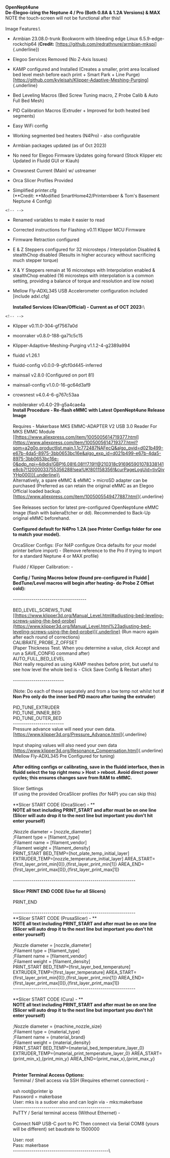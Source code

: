 \
**OpenNept4une**\
**De-Elegoo-izing the Neptune 4 / Pro (Both 0.8A & 1.2A Versions) &
MAX**\
NOTE the touch-screen will not be functional after this!\
\
Image Features:\

-   Armbian 23.08.0-trunk Bookworm with bleeding edge Linux
    6.5.9-edge-rockchip64 (**Credit:**
    [<https://github.com/redrathnure/armbian-mkspi>]{.underline})

-   Elegoo Services Removed (No Z-Axis Issues)

-   KAMP configured and Installed (Creates a smaller, print area
    localised bed level mesh before each print + Smart Park + Line
    Purge)
    [<https://github.com/kyleisah/Klipper-Adaptive-Meshing-Purging>]{.underline}

-   Bed Leveling Macros (Bed Screw Tuning macro, Z Probe Calib & Auto
    Full Bed Mesh)

-   PID Calibration Macros (Extruder + Improved for both heated bed
    segments)

-   Easy WiFi config

-   Working segmented bed heaters (N4Pro) - also configurable

-   Armbian packages updated (as of Oct 2023)

-   No need for Elegoo Firmware Updates going forward (Stock Klipper etc
    Updated in Fluidd GUI or Kiauh)

-   Crowsnest Current (Main) w/ ustreamer

-   Orca Slicer Profiles Provided

-   Simplified printer.cfg\
    (**Credit: **Modified SmartHome42/Printernbeer & Tom\'s Basement
    Neptune 4 Config)

```{=html}
<!-- -->
```
-   Renamed variables to make it easier to read

-   Corrected instructions for Flashing v0.11 Klipper MCU Firmware

-   Firmware Retraction configured

-   E & Z Steppers configured for 32 microsteps / Interpolation Disabled
    & stealthChop disabled (Results in higher accuracy without
    sacrificing much stepper torque)

-   X & Y Steppers remain at 16 microsteps with Interpolation enabled &
    stealthChop enabled (16 microsteps with interpolation is a common
    setting, providing a balance of torque and resolution and low noise)

-   Mellow Fly-ADXL345 USB Accelerometer configuration included
    \[include adxl.cfg\]\
    \
    **Installed Services (Clean/Official) - Current as of OCT 2023:**\

```{=html}
<!-- -->
```
-   Klipper v0.11.0-304-gf7567a0d

-   moonraker v0.8.0-188-ga71c5c15

-   Klipper-Adaptive-Meshing-Purging v1.1.2-4-g2389a994

-   fluidd v1.26.1

-   fluidd-config v0.0.0-9-gfcf0d445-inferred

-   mainsail v2.8.0 (Configured on port 81)

-   mainsail-config v1.0.0-16-gc64d3af9

-   crowsnest v4.0.4-6-g767c53aa

-   mobileraker v0.4.0-29-g5a4cae4a\
    **Install Procedure - Re-flash eMMC with Latest OpenNept4une Release
    Image**\
    \
    Requires - Makerbase MKS EMMC-ADAPTER V2 USB 3.0 Reader For MKS EMMC
    Module\
    [[https://www.aliexpress.com/item/1005005614719377.html](https://www.aliexpress.com/item/1005005614719377.html?spm=a2g0o.productlist.main.1.1c772487NAFecQ&algo_pvid=d021b499-e67b-4da5-8975-3bb0653bc16e&algo_exp_id=d021b499-e67b-4da5-8975-3bb0653bc16e-0&pdp_npi=4@dis!GBP!6.08!6.08!!!7.19!!@210318c916965901078338141e8cb7!12000033755356288!sea!UK!801158356!&curPageLogUid=tivQjvYHp000)]{.underline}\
    \
    Alternatively, a spare eMMC & eMMC \> microSD adapter can be
    purchased (Preferred as can retain the original eMMC as an Elegoo
    Official loaded backup.\
    [<https://www.aliexpress.com/item/1005005549477887.html>]{.underline}\
    \
    See Releases section for latest pre-configured OpenNept4une eMMC
    Image (flash with balenaEtcher or dd). Recommended to Back-Up
    original eMMC beforehand.\
    \
    **Configured default for N4Pro 1.2A (see Printer Configs folder for
    one to match your model).**\
    \
    OrcaSlicer Configs: (For N4P configure Orca defaults for your model
    printer before import) - (Remove reference to the Pro if trying to
    import for a standard Neptune 4 or MAX profile)\
    \
    Fluidd / Klipper Calibration: -\
    \
    **Config / Tuning Macros below (found pre-configured in Fluidd \|
    BedTune/Level macros will begin after heating- do Probe Z Offset
    cold):**\
    \
    ------------------------------------\
    \
    BED_LEVEL_SCREWS_TUNE\
    [[https://www.klipper3d.org/Manual_Level.html#adjusting-bed-leveling-screws-using-the-bed-probe](https://www.klipper3d.org/Manual_Level.html%23adjusting-bed-leveling-screws-using-the-bed-probe)]{.underline}
    (Run macro again after each round of corrections)\
    CALIBRATE_PROBE_Z_OFFSET\
    (Paper Thickness Test. When you determine a value, click Accept and
    run a SAVE_CONFIG command after)\
    AUTO_FULL_BED_LEVEL\
    (Not really required as using KAMP meshes before print, but useful
    to see how level the whole bed is - Click Save Config & Restart
    after)\
    \
    ---\-\-\-\-\-\-\-\-\-\-\-\-\-\-\-\-\-\-\-\-\--\
    \
    (Note: Do each of these separately and from a low temp not whilst
    hot **if** **Non Pro only do the inner bed PID macro after tuning
    the extruder**)\
    \
    PID_TUNE_EXTRUDER\
    PID_TUNE_INNER_BED\
    PID_TUNE_OUTER_BED\
    ---\-\-\-\-\-\-\-\-\-\-\-\-\-\-\-\-\-\-\-\-\--\
    Pressure advance value will need your own data.\
    [<https://www.klipper3d.org/Pressure_Advance.html>]{.underline}\
    \
    Input shaping values will also need your own data\
    [<https://www.klipper3d.org/Resonance_Compensation.html>]{.underline}\
    (Mellow Fly-ADXL345 Pre Configured for tuning)\
    \
    **After editing configs or calibrating, save in the fluidd
    interface, then in fluidd select the top right menu \> Host \>
    reboot. Avoid direct power cycles; this ensures changes save from
    RAM to eMMC.**\
    \
    Slicer Settings\
    (If using the provided OrcaSlicer profiles (for N4P) you can skip
    this)\
    \
    **Slicer START CODE (OrcaSlicer) - **\
    **NOTE all text including PRINT_START and after must be on one line
    (Slicer will auto drop it to the next line but important you don\'t
    hit enter yourself)**\
    \
    ;Nozzle diameter = \[nozzle_diameter\]\
    ;Filament type = \[filament_type\]\
    ;Filament name = \[filament_vendor\]\
    ;Filament weight = \[filament_density\]\
    PRINT_START BED_TEMP=\[hot_plate_temp_initial_layer\]
    EXTRUDER_TEMP=\[nozzle_temperature_initial_layer\]
    AREA_START={first_layer_print_min\[0\]},{first_layer_print_min\[1\]}
    AREA_END={first_layer_print_max\[0\]},{first_layer_print_max\[1\]}\
    \
    ---\-\-\-\-\-\-\-\-\-\-\-\-\-\-\-\-\-\-\-\-\-\-\-\-\-\-\-\-\-\-\-\-\-\-\-\-\-\-\-\-\-\-\-\-\-\-\-\-\-\-\-\-\-\-\-\--\
    \
    **Slicer PRINT END CODE (Use for all Slicers)**\
    \
    PRINT_END\
    \
    ---\-\-\-\-\-\-\-\-\-\-\-\-\-\-\-\-\-\-\-\-\-\-\-\-\-\-\-\-\-\-\-\-\-\-\-\-\-\-\-\-\-\-\-\-\-\-\-\-\-\-\-\-\-\-\-\--\
    **Slicer START CODE (PrusaSlicer) - **\
    **NOTE all text including PRINT_START and after must be on one line
    (Slicer will auto drop it to the next line but important you don\'t
    hit enter yourself)**\
    \
    ;Nozzle diameter = \[nozzle_diameter\]\
    ;Filament type = \[filament_type\]\
    ;Filament name = \[filament_vendor\]\
    ;Filament weight = \[filament_density\]\
    PRINT_START BED_TEMP=\[first_layer_bed_temperature\]
    EXTRUDER_TEMP=\[first_layer_temperature\]
    AREA_START={first_layer_print_min\[0\]},{first_layer_print_min\[1\]}
    AREA_END={first_layer_print_max\[0\]},{first_layer_print_max\[1\]}\
    ---\-\-\-\-\-\-\-\-\-\-\-\-\-\-\-\-\-\-\-\-\-\-\-\-\-\-\-\-\-\-\-\-\-\-\-\-\-\-\-\-\-\-\-\-\-\-\-\-\-\-\-\-\-\-\-\--\
    \
    **Slicer START CODE (Cura) - **\
    **NOTE all text including PRINT_START and after must be on one line
    (Slicer will auto drop it to the next line but important you don\'t
    hit enter yourself)**\
    \
    ;Nozzle diameter = {machine_nozzle_size}\
    ;Filament type = {material_type}\
    ;Filament name = {material_brand}\
    ;Filament weight = {material_density}\
    PRINT_START BED_TEMP={material_bed_temperature_layer_0}
    EXTRUDER_TEMP={material_print_temperature_layer_0}
    AREA_START={print_min_x},{print_min_y}
    AREA_END={print_max_x},{print_max_y}\
    \
    \
    **Printer Terminal Access Options:**\
    Terminal / Shell access via SSH (Requires ethernet connection) -\
    \
    ssh root@printer ip\
    Password = makerbase\
    User: mks is a sudoer also and can login via - mks:makerbase\
    ---\-\-\-\-\-\-\-\-\-\-\-\-\-\-\-\-\-\-\-\-\-\-\-\-\-\-\-\-\-\-\-\-\-\-\-\-\-\-\-\-\-\-\-\--\
    PuTTY / Serial terminal access (Without Ethernet) -\
    \
    Connect N4P USB-C port to PC Then connect via Serial COM8 (yours
    will be different) set baudrate to 1500000\
    \
    User: root\
    Pass: makerbase\
    ---\-\-\-\-\-\-\-\-\-\-\-\-\-\-\-\-\-\-\-\-\-\-\-\-\-\-\-\-\-\-\-\-\-\-\-\-\-\-\-\-\-\-\--\
